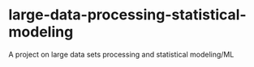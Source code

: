 # large-data-processing-statistical-modeling
A project on large data sets processing and statistical modeling/ML
